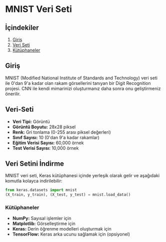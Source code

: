 # MNIST Veri Seti

## İçindekiler
1. [Giriş](#giriş)
2. [Veri Seti](#veri-seti)
3. [Kütüphaneler](#kütüphaneler)


## Giriş
MNIST (Modified National Institute of Standards and Technology) veri seti ile 0'dan 9'a kadar olan rakam görsellerini tanıyan bir Digit Recognition projesi. CNN ile kendi mimarinizi oluşturmanız daha sonra onu geliştirmeniz önerilir.

## Veri-Seti
- **Veri Tipi:** Görüntü
- **Görüntü Boyutu:** 28x28 piksel
- **Renk:** Gri tonlama (0-255 arası piksel değerleri)
- **Sınıf Sayısı:** 10 (0'dan 9'a kadar rakamlar)
- **Eğitim Verisi Sayısı:** 60,000 örnek
- **Test Verisi Sayısı:** 10,000 örnek

## Veri Setini İndirme
MNIST veri seti, Keras kütüphanesi içinde yerleşik olarak gelir ve aşağıdaki komutla kolayca indirilebilir:

```python
from keras.datasets import mnist
(X_train, y_train), (X_test, y_test) = mnist.load_data()
```
### Kütüphaneler
- **NumPy:** Sayısal işlemler için
- **Matplotlib:** Görselleştirme için
- **Keras:** Derin öğrenme modelleri oluşturmak için
- **TensorFlow:** Keras arka ucunu sağlamak için (opsiyonel)
